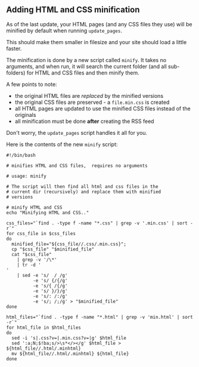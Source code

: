 

## Adding HTML and CSS minification

As of the last update, your HTML pages (and any CSS files they use) will be minified by default when running `update_pages`.

This should make them smaller in filesize and your site should load a little faster.

The minification is done by a new script called `minify`. It takes no arguments, and when run, it will search the current folder (and all sub-folders) for HTML and CSS files and then minify them.

A few points to note:

- the original HTML files are *replaced* by the minified versions
- the original CSS files are preserved - a `file.min.css` is created
- all HTML pages are updated to use the minified CSS files instead of the originals
- all minification must be done **after** creating the RSS feed

Don't worry, the `update_pages` script handles it all for you.

Here is the contents of the new `minify` script:

```shell
#!/bin/bash

# minifies HTML and CSS files,  requires no arguments

# usage: minify

# The script will then find all html and css files in the
# current dir (recursively) and replace them with minified
# versions

# minify HTML and CSS
echo "Minifying HTML and CSS.."

css_files="`find . -type f -name "*.css" | grep -v '.min.css' | sort -r`"
for css_file in $css_files
do
  minified_file="${css_file//.css/.min.css}";
  cp "$css_file" "$minified_file"
  cat "$css_file" 
    | grep -v '/\*' 
    | tr -d '
' 
    | sed -e 's/  / /g' 
          -e 's/ {/{/g' 
          -e 's/{ /{/g' 
          -e 's/ }/}/g' 
          -e 's/: /:/g' 
          -e 's/; /;/g' > "$minified_file"
done

html_files="`find . -type f -name "*.html" | grep -v 'min.html' | sort -r`"
for html_file in $html_files
do
  sed -i 's|.css?v=|.min.css?v=|g' $html_file
  sed ':a;N;$!ba;s/>\s*</></g' $html_file > ${html_file//.html/.minhtml}
  mv ${html_file//.html/.minhtml} ${html_file}
done

```
